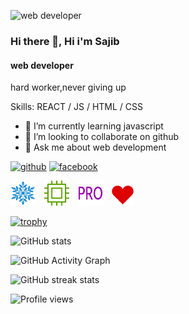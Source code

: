 ![web developer](https://scontent.fdac116-1.fna.fbcdn.net/v/t39.30808-6/s960x960/269766478_1096078027654176_1180782616566700961_n.jpg?_nc_cat=100&ccb=1-5&_nc_sid=e3f864&_nc_eui2=AeESojx2hLOc8a3U2FL-W7hzmqZlMPAZRT-apmUw8BlFP3DN8qK9Y3PLApK-oxHkr1jtXJHLraj5gM4LsEHBW4tO&_nc_ohc=uSxFxrDA5-UAX_Kyeo-&_nc_ht=scontent.fdac116-1.fna&oh=00_AT_s4Quw9nzFqwWW7C2tAH1NldgfhhhBOzRWDJm4YpXTBQ&oe=61CF1711)

### Hi there 👋, Hi i'm Sajib
#### web developer

hard worker,never giving up

Skills: REACT / JS / HTML / CSS

- 🌱 I’m currently learning javascript 
- 👯 I’m looking to collaborate on github 
- 💬 Ask me about web development 


[<img src='https://cdn.jsdelivr.net/npm/simple-icons@3.0.1/icons/github.svg' alt='github' height='40'>](https://github.com/Mdsajib1)  [<img src='https://cdn.jsdelivr.net/npm/simple-icons@3.0.1/icons/facebook.svg' alt='facebook' height='40'>](https://www.facebook.com/Mdsajibhossen4)  

<a href='https://archiveprogram.github.com/'><img src='https://raw.githubusercontent.com/acervenky/animated-github-badges/master/assets/acbadge.gif' width='40' height='40'></a> <a href='https://docs.github.com/en/developers'><img src='https://raw.githubusercontent.com/acervenky/animated-github-badges/master/assets/devbadge.gif' width='40' height='40'></a> <a href='https://github.com/pricing'><img src='https://raw.githubusercontent.com/acervenky/animated-github-badges/master/assets/pro.gif' width='40' height='40'></a> <a href='https://docs.github.com/en/github/supporting-the-open-source-community-with-github-sponsors'><img src='https://raw.githubusercontent.com/acervenky/animated-github-badges/master/assets/sponsorbadge.gif' width='35' height='35'></a> 

[![trophy](https://github-profile-trophy.vercel.app/?username=Mdsajib1)](https://github.com/ryo-ma/github-profile-trophy)

![GitHub stats](https://github-readme-stats.vercel.app/api?username=Mdsajib1&show_icons=true)  

![GitHub Activity Graph](https://activity-graph.herokuapp.com/graph?username=Mdsajib1)  

![GitHub streak stats](https://github-readme-streak-stats.herokuapp.com/?user=Mdsajib1)  

![Profile views](https://gpvc.arturio.dev/Mdsajib1)  

